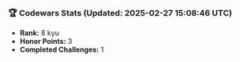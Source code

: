 ### 🏆 Codewars Stats (Updated: 2025-02-27 15:08:46 UTC)

- **Rank:** 8 kyu
- **Honor Points:** 3
- **Completed Challenges:** 1
